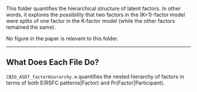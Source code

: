 This folder quantifies the hierarchical structure of latent factors. In other words, it explores the possibility that two factors in the (K+1)-factor model were splits of one factor in the K-factor model (while the other factors remained the same).

No figure in the paper is relevant to this folder.

----
## What Does Each File Do?
`CBIG_ASDf_factorHierarchy.m` quantifies the nested hierarchy of factors in terms of both E(RSFC patterns|Factor) and Pr(Factor|Participant). 
